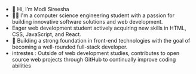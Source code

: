 - 👋 Hi, I’m Modi Sireesha
- 👩‍💻 I'm a computer science engineering student with a passion for building innovative software solutions and web development.
- Eager web development student actively acquiring new skills in HTML, CSS, JavaScript, and React.
- 📌 Building a strong foundation in front-end technologies with the goal of becoming a well-rounded full-stack developer.
- intrestes : Outside of web development studies, contributes to open source web projects through GitHub to continually improve coding abilities

<!---
sireesha0904/sireesha0904 is a ✨ special ✨ repository because its `README.md` (this file) appears on your GitHub profile.
You can click the Preview link to take a look at your changes.
--->
